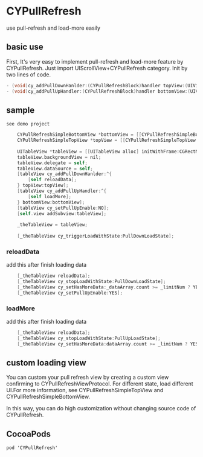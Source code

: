 # CYPullRefresh
use pull-refresh and load-more easily

## basic use
First, It's very easy to implement pull-refresh and load-more feature by CYPullRefresh. Just import UIScrollView+CYPullRefresh category. Init by two lines of code.
```objective-c
- (void)cy_addPullDownHanlder:(CYPullRefreshBlock)handler topView:(UIView<CYPullRefreshViewProtocol> *)topView;
- (void)cy_addPullUpHandler:(CYPullRefreshBlock)handler bottomView:(UIView<CYPullRefreshViewProtocol> *)bottomView;
```

## sample
`see demo project`
```objective-c
    CYPullRefreshSimpleBottomView *bottomView = [[CYPullRefreshSimpleBottomView alloc] init];
    CYPullRefreshSimpleTopView *topView = [[CYPullRefreshSimpleTopView alloc] init];
    
    UITableView *tableView = [[UITableView alloc] initWithFrame:CGRectMake(0, 0, self.view.frame.size.width, self.view.frame.size.height)];
    tableView.backgroundView = nil;
    tableView.delegate = self;
    tableView.dataSource = self;
    [tableView cy_addPullDownHanlder:^{
        [self reloadData];
    } topView:topView];
    [tableView cy_addPullUpHandler:^{
        [self loadMore];
    } bottomView:bottomView];
    [tableView cy_setPullUpEnable:NO];
    [self.view addSubview:tableView];
    
    _theTableView = tableView;
    
    [_theTableView cy_triggerLoadWithState:PullDownLoadState];
```
### reloadData
add this after finish loading data
```objective-c
    [_theTableView reloadData];
    [_theTableView cy_stopLoadWithState:PullDownLoadState];
    [_theTableView cy_setHasMoreData:_dataArray.count >= _limitNum ? YES : NO];
    [_theTableView cy_setPullUpEnable:YES];
```
### loadMore
add this after finish loading data
```objective-c
    [_theTableView reloadData];
    [_theTableView cy_stopLoadWithState:PullUpLoadState];
    [_theTableView cy_setHasMoreData:dataArray.count >= _limitNum ? YES : NO];
```

## custom loading view
You can custom your pull refresh view by creating a custom view confirming to CYPullRefreshViewProtocol. For different state, load different UI.For more information, see CYPullRefreshSimpleTopView and CYPullRefreshSimpleBottomView. 

In this way, you can do high customization without changing source code of CYPullRefresh. 

## CocoaPods
`pod 'CYPullRefresh'`
